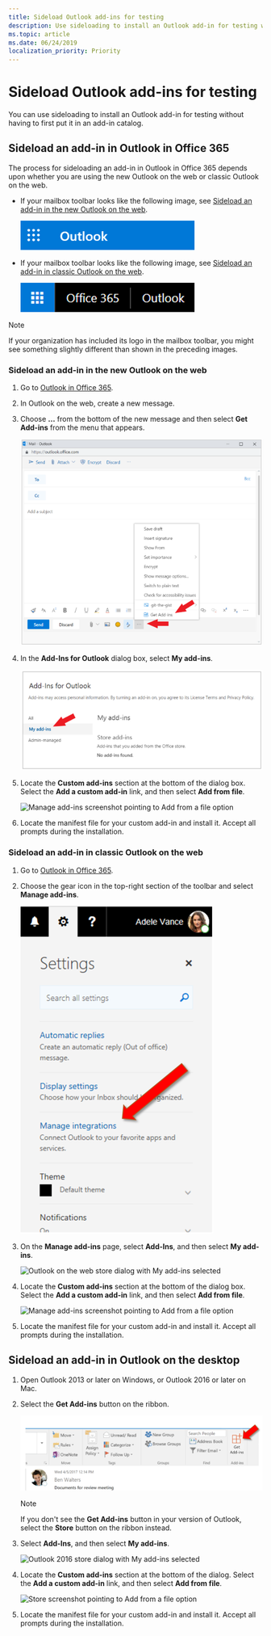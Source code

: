 ```yaml
---
title: Sideload Outlook add-ins for testing
description: Use sideloading to install an Outlook add-in for testing without having to first put it in an add-in catalog.
ms.topic: article
ms.date: 06/24/2019
localization_priority: Priority
---
```


# Sideload Outlook add-ins for testing

You can use sideloading to install an Outlook add-in for testing without having to first put it in an add-in catalog.


## Sideload an add-in in Outlook in Office 365

The process for sideloading an add-in in Outlook in Office 365 depends upon whether you are using the new Outlook on the web or classic Outlook on the web.

- If your mailbox toolbar looks like the following image, see [Sideload an add-in in the new Outlook on the web](#sideload-an-add-in-in-the-new-outlook-on-the-web).

    ![partial screenshot of the new Outlook on the web toolbar](images/outlook-on-the-web-new-toolbar.png)

- If your mailbox toolbar looks like the following image, see [Sideload an add-in in classic Outlook on the web](#sideload-an-add-in-in-classic-outlook-on-the-web).

    ![partial screenshot of the classic Outlook on the web toolbar](images/outlook-on-the-web-classic-toolbar.png)

> [!NOTE]
> If your organization has included its logo in the mailbox toolbar, you might see something slightly different than shown in the preceding images.

### Sideload an add-in in the new Outlook on the web

1. Go to [Outlook in Office 365](https://outlook.office.com).

1. In Outlook on the web, create a new message.   

1. Choose **...** from the bottom of the new message and then select **Get Add-ins** from the menu that appears.

    ![Message compose window in the new Outlook on the web with Get Add-ins option highlighted](images/outlook-on-the-web-new-get-add-ins.png)

1. In the **Add-Ins for Outlook** dialog box, select **My add-ins**.

    ![Add-Ins for Outlook dialog box in the new Outlook on the web with My add-ins selected](images/outlook-on-the-web-new-my-add-ins.png)

1. Locate the **Custom add-ins** section at the bottom of the dialog box. Select the **Add a custom add-in** link, and then select **Add from file**.

    ![Manage add-ins screenshot pointing to Add from a file option](images/outlook-sideload-desktop-add-from-file.png)

1. Locate the manifest file for your custom add-in and install it. Accept all prompts during the installation.

### Sideload an add-in in classic Outlook on the web

1. Go to [Outlook in Office 365](https://outlook.office.com).

1. Choose the gear icon in the top-right section of the toolbar and select **Manage add-ins**.

    ![Outlook on the web screenshot pointing to Manage add-ins option](images/outlook-sideload-web-manage-integrations.png)

1. On the **Manage add-ins** page, select **Add-Ins**, and then select **My add-ins**.

    ![Outlook on the web store dialog with My add-ins selected](images/outlook-sideload-store-select-add-ins.png)

1. Locate the **Custom add-ins** section at the bottom of the dialog box. Select the **Add a custom add-in** link, and then select **Add from file**.

    ![Manage add-ins screenshot pointing to Add from a file option](images/outlook-sideload-desktop-add-from-file.png)

1. Locate the manifest file for your custom add-in and install it. Accept all prompts during the installation.

## Sideload an add-in in Outlook on the desktop

1. Open Outlook 2013 or later on Windows, or Outlook 2016 or later on Mac.

1. Select the **Get Add-ins** button on the ribbon.

    ![Outlook 2016 ribbon pointing to Store button](images/outlook-sideload-desktop-store.png)

    > [!NOTE]
    > If you don't see the **Get Add-ins** button in your version of Outlook, select the **Store** button on the ribbon instead.

1. Select **Add-Ins**, and then select **My add-ins**.

    ![Outlook 2016 store dialog with My add-ins selected](images/outlook-sideload-store-select-add-ins.png)

1. Locate the **Custom add-ins** section at the bottom of the dialog. Select the **Add a custom add-in** link, and then select **Add from file**.

    ![Store screenshot pointing to Add from a file option](images/outlook-sideload-desktop-add-from-file.png)

1. Locate the manifest file for your custom add-in and install it. Accept all prompts during the installation.
